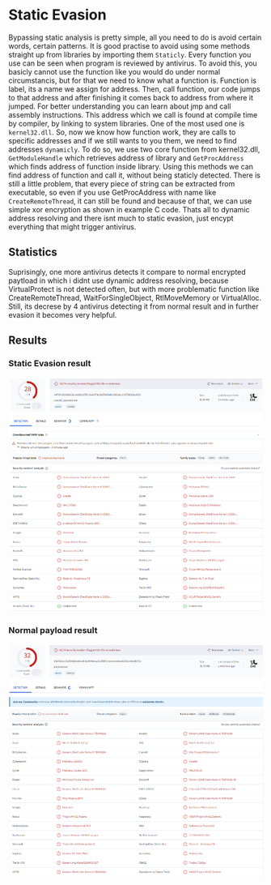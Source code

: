# Static Evasion
Bypassing static analysis is pretty simple, all you need to do is avoid certain words, certain patterns. It is good practise to avoid using some methods straight up from libraries by importing them `Staticly`. Every function you use can be seen when program is reviewed by antivirus. To avoid this, you basicly cannot use the function like you would do under normal circumstancis, but for that we need to know what a function is. Function is label, its a name we assign for address. Then, call function, our code jumps to that address and after finishing it comes back to address from where it jumped. For better understanding you can learn about jmp and call assembly instructions. This address which we call is found at compile time by compiler, by linking to system libraries. One of the most used one is `kernel32.dll`. So, now we know how function work, they are calls to specific addresses and if we still wants to you them, we need to find addresses `dynamicly`. To do so, we use two core function from kernel32.dll, `GetModuleHandle` which retrieves address of library and `GetProcAddress` which finds address of function inside library. Using this methods we can find address of function and call it, without being staticly detected. There is still a little problem, that every piece of string can be extracted from executable, so even if you use GetProcAddress with name like `CreateRemoteThread`, it can still be found and because of that, we can use simple xor encryption as shown in example C code. Thats all to dynamic address resolving and there isnt much to static evasion, just encypt everything that might trigger antivirus.
## Statistics
Suprisingly, one more antivirus detects it compare to normal encrypted paytload in which i didnt use dynamic address resolving, because VirtualProtect is not detected often, but with more problematic function like CreateRemoteThread, WaitForSingleObject, RtlMoveMemory or VirtualAlloc. Still, its decrese by 4 antivirus detecting it from normal result and in further evasion it becomes very helpful.
## Results
### Static Evasion result
![StaticEvasion](/images/static_evasion.png)
### Normal payload result
![Normal](/images/payload.png)